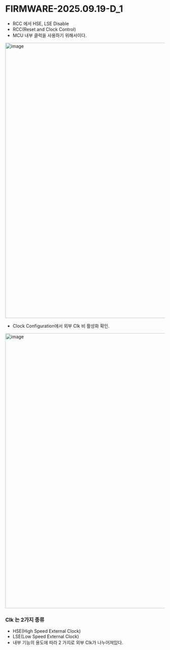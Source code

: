 # FIRMWARE-2025.09.19-D_1

- RCC 에서 HSE, LSE Disable
- RCC(Reset and Clock Control)
- MCU 내부 클럭을 사용하기 위해서이다.

  
<img width="1696" height="866" alt="image" src="https://github.com/user-attachments/assets/9b4961cb-ab28-4f72-a697-9edd09f61135" />


- Clock Configuration에서 외부 Clk 비 활성화 확인.


<img width="1687" height="865" alt="image" src="https://github.com/user-attachments/assets/7c3cd669-778d-40d9-a8cc-f1bc787fb752" />


### Clk 는 2가지 종류
- HSE(High Speed External Clock)
- LSE(Low Speed External Clock)
- 내부 기능의 용도에 따라 2 가지로 외부 Clk가 나누어져있다. 

